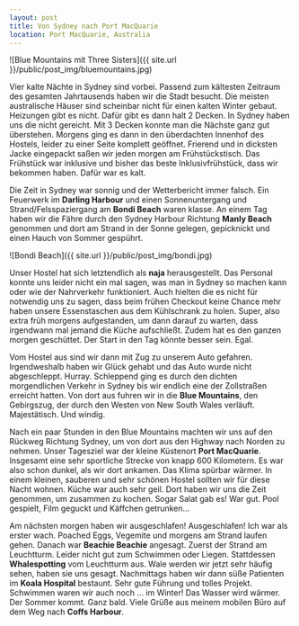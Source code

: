 ```yaml
---
layout: post
title: Von Sydney nach Port MacQuarie
location: Port MacQuarie, Australia
---
```


![Blue Mountains mit Three Sisters]({{ site.url }}/public/post_img/bluemountains.jpg)

Vier kalte Nächte in Sydney sind vorbei. Passend zum kältesten Zeitraum des gesamten Jahrtausends haben wir die Stadt besucht. Die meisten australische Häuser sind scheinbar nicht für einen kalten Winter gebaut. Heizungen gibt es nicht. Dafür gibt es dann halt 2 Decken. In Sydney haben uns die nicht gereicht. Mit 3 Decken konnte man die Nächste ganz gut überstehen. Morgens ging es dann in den überdachten Innenhof des Hostels, leider zu einer Seite komplett geöffnet. Frierend und in dicksten Jacke eingepackt saßen wir jeden morgen am Frühstückstisch. Das Frühstück war inklusive und bisher das beste Inklusivfrühstück, dass wir bekommen haben. Dafür war es kalt.

Die Zeit in Sydney war sonnig und der Wetterbericht immer falsch. Ein Feuerwerk im **Darling Harbour** und einen Sonnenuntergang und Strand/Felsspaziergang am **Bondi Beach** waren klasse. An einem Tag haben wir die Fähre durch den Sydney Harbour Richtung **Manly Beach** genommen und dort am Strand in der Sonne gelegen, gepicknickt und einen Hauch von Sommer gespührt.

![Bondi Beach]({{ site.url }}/public/post_img/bondi.jpg)

Unser Hostel hat sich letztendlich als **naja** herausgestellt. Das Personal konnte uns leider nicht ein mal sagen, was man in Sydney so machen kann oder wie der Nahrverkehr funktioniert. Auch hielten die es nicht für notwendig uns zu sagen, dass beim frühen Checkout keine Chance mehr haben unsere Essenstaschen aus dem Kühlschrank zu holen. Super, also extra früh morgens aufgestanden, um dann darauf zu warten, dass irgendwann mal jemand die Küche aufschließt. Zudem hat es den ganzen morgen geschüttet. Der Start in den Tag könnte besser sein. Egal.

Vom Hostel aus sind wir dann mit Zug zu unserem Auto gefahren. Irgendweshalb haben wir Glück gehabt und das Auto wurde nicht abgeschleppt. Hurray. Schleppend ging es durch den dichten morgendlichen Verkehr in Sydney bis wir endlich eine der Zollstraßen erreicht hatten. Von dort aus fuhren wir in die **Blue Mountains**, den Gebirgszug, der durch den Westen von New South Wales verläuft. Majestätisch. Und windig.

Nach ein paar Stunden in den Blue Mountains machten wir uns auf den Rückweg Richtung Sydney, um von dort aus den Highway nach Norden zu nehmen. Unser Tagesziel war der kleine Küstenort **Port MacQuarie**. Insgesamt eine sehr sportliche Strecke von knapp 600 Kilometern. Es war also schon dunkel, als wir dort ankamen. Das Klima spürbar wärmer. In einem kleinen, sauberen und sehr schönen Hostel sollten wir für diese Nacht wohnen. Küche war auch sehr geil. Dort haben wir uns die Zeit genommen, um zusammen zu kochen. Sogar Salat gab es! War gut. Pool gespielt, Film geguckt und Käffchen getrunken...

Am nächsten morgen haben wir ausgeschlafen! Ausgeschlafen! Ich war als erster wach. Poached Eggs, Vegemite und morgens am Strand laufen gehen. Danach war **Beachie Beachie** angesagt. Zuerst der Strand am Leuchtturm. Leider nicht gut zum Schwimmen oder Liegen. Stattdessen **Whalespotting** vom Leuchtturm aus. Wale werden wir jetzt sehr häufig sehen, haben sie uns gesagt. Nachmittags haben wir dann süße Patienten im **Koala Hospital** bestaunt. Sehr gute Führung und tolles Projekt. Schwimmen waren wir auch noch ... im Winter! Das Wasser wird wärmer. Der Sommer kommt. Ganz bald. Viele Grüße aus meinem mobilen Büro auf dem Weg nach **Coffs Harbour**.
